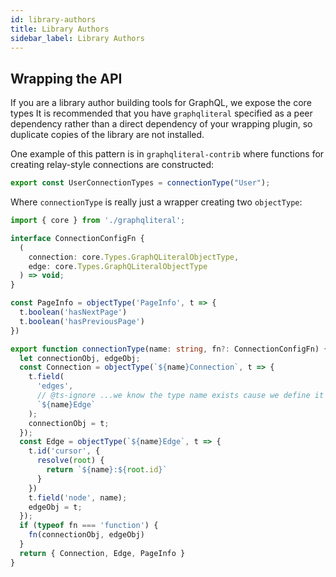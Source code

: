 ```yaml
---
id: library-authors
title: Library Authors
sidebar_label: Library Authors
---
```


## Wrapping the API

If you are a library author building tools for GraphQL, we expose the core types
It is recommended that you have `graphqliteral` specified as a peer dependency rather
than a direct dependency of your wrapping plugin, so duplicate copies of the library are
not installed.

One example of this pattern is in `graphqliteral-contrib` where functions for creating relay-style connections are constructed:

```ts
export const UserConnectionTypes = connectionType("User");
```

Where `connectionType` is really just a wrapper creating two `objectType`:

```ts
import { core } from './graphqliteral';

interface ConnectionConfigFn {
  (
    connection: core.Types.GraphQLiteralObjectType,
    edge: core.Types.GraphQLiteralObjectType
  ) => void;
}

const PageInfo = objectType('PageInfo', t => {
  t.boolean('hasNextPage')
  t.boolean('hasPreviousPage')
})

export function connectionType(name: string, fn?: ConnectionConfigFn) {
  let connectionObj, edgeObj;
  const Connection = objectType(`${name}Connection`, t => {
    t.field(
      'edges',
      // @ts-ignore ...we know the type name exists cause we define it below :)
      `${name}Edge`
    );
    connectionObj = t;
  });
  const Edge = objectType(`${name}Edge`, t => {
    t.id('cursor', {
      resolve(root) {
        return `${name}:${root.id}`
      }
    })
    t.field('node', name);
    edgeObj = t;
  });
  if (typeof fn === 'function') {
    fn(connectionObj, edgeObj)
  }
  return { Connection, Edge, PageInfo }
}
```
